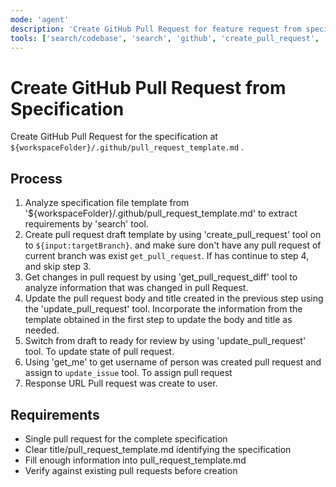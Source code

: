 ```yaml
---
mode: 'agent'
description: 'Create GitHub Pull Request for feature request from specification file using pull_request_template.md template.'
tools: ['search/codebase', 'search', 'github', 'create_pull_request', 'update_pull_request', 'get_pull_request_diff']
---
```

# Create GitHub Pull Request from Specification

Create GitHub Pull Request for the specification at `${workspaceFolder}/.github/pull_request_template.md` .

## Process

1. Analyze specification file template from '${workspaceFolder}/.github/pull_request_template.md' to extract requirements by 'search' tool.
2. Create pull request draft template by using 'create_pull_request' tool on to `${input:targetBranch}`. and make sure don't have any pull request of current branch was exist `get_pull_request`. If has continue to step 4, and skip step 3.
3. Get changes in pull request by using 'get_pull_request_diff' tool to analyze information that was changed in pull Request.
4. Update the pull request body and title created in the previous step using the 'update_pull_request' tool. Incorporate the information from the template obtained in the first step to update the body and title as needed.
5. Switch from draft to ready for review by using 'update_pull_request' tool. To update state of pull request.
6. Using 'get_me' to get username of person was created pull request and assign to `update_issue` tool. To assign pull request
7. Response URL Pull request was create to user.

## Requirements
- Single pull request for the complete specification
- Clear title/pull_request_template.md identifying the specification
- Fill enough information into pull_request_template.md
- Verify against existing pull requests before creation
